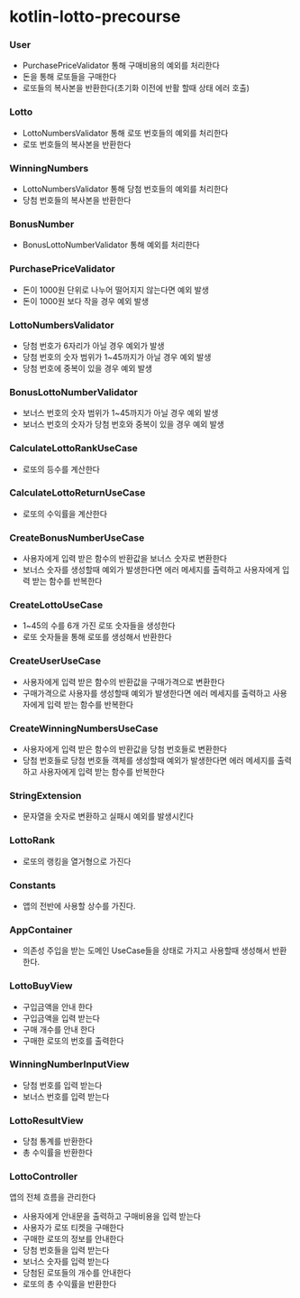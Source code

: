# kotlin-lotto-precourse

### User

- PurchasePriceValidator 통해 구매비용의 예외를 처리한다
- 돈을 통해 로또들을 구매한다
- 로또들의 복사본을 반환한다(초기화 이전에 반활 할때 상태 에러 호출)

### Lotto

- LottoNumbersValidator 통해 로또 번호들의 예외를 처리한다
- 로또 번호들의 복사본을 반환한다

### WinningNumbers

- LottoNumbersValidator 통해 당첨 번호들의 예외를 처리한다
- 당첨 번호들의 복사본을 반환한다

### BonusNumber

- BonusLottoNumberValidator 통해 예외를 처리한다

### PurchasePriceValidator

- 돈이 1000원 단위로 나누어 떨어지지 않는다면 예외 발생
- 돈이 1000원 보다 작을 경우 예외 발생

### LottoNumbersValidator

- 당첨 번호가 6자리가 아닐 경우 예외가 발생
- 당첨 번호의 숫자 범위가 1~45까지가 아닐 경우 예외 발생
- 당첨 번호에 중복이 있을 경우 예외 발생

### BonusLottoNumberValidator

- 보너스 번호의 숫자 범위가 1~45까지가 아닐 경우 예외 발생
- 보너스 번호의 숫자가 당첨 번호와 중복이 있을 경우 예외 발생

### CalculateLottoRankUseCase

- 로또의 등수를 계산한다

### CalculateLottoReturnUseCase

- 로또의 수익률을 계산한다

### CreateBonusNumberUseCase

- 사용자에게 입력 받은 함수의 반환값을 보너스 숫자로 변환한다
- 보너스 숫자를 생성할때 예외가 발생한다면 에러 메세지를 출력하고
  사용자에게 입력 받는 함수를 반복한다

### CreateLottoUseCase

- 1~45의 수를 6개 가진 로또 숫자들을 생성한다
- 로또 숫자들을 통해 로또를 생성해서 반환한다

### CreateUserUseCase

- 사용자에게 입력 받은 함수의 반환값을 구매가격으로 변환한다
- 구매가격으로 사용자를 생성할때 예외가 발생한다면 에러 메세지를 출력하고
  사용자에게 입력 받는 함수를 반복한다

### CreateWinningNumbersUseCase

- 사용자에게 입력 받은 함수의 반환값을 당첨 번호들로 변환한다
- 당첨 번호들로 당첨 번호들 객체를 생성할때 예외가 발생한다면 에러 메세지를 출력하고
  사용자에게 입력 받는 함수를 반복한다

### StringExtension

- 문자열을 숫자로 변환하고 실패시 예외를 발생시킨다

### LottoRank

- 로또의 랭킹을 열거형으로 가진다

### Constants

- 앱의 전반에 사용할 상수를 가진다.

### AppContainer

- 의존성 주입을 받는 도메인 UseCase들을 상태로 가지고 사용할때 생성해서 반환한다.

### LottoBuyView

- 구입금액을 안내 한다
- 구입금액을 입력 받는다
- 구매 개수를 안내 한다
- 구매한 로또의 번호를 출력한다

### WinningNumberInputView

- 당첨 번호를 입력 받는다
- 보너스 번호를 입력 받는다

### LottoResultView

- 당첨 통계를 반환한다
- 총 수익률을 반환한다

### LottoController

앱의 전체 흐름을 관리한다

- 사용자에게 안내문을 출력하고 구매비용을 입력 받는다
- 사용자가 로또 티켓을 구매한다
- 구매한 로또의 정보를 안내한다
- 당첨 번호들을 입력 받는다
- 보너스 숫자를 입력 받는다
- 당첨된 로또들의 개수를 안내한다
- 로또의 총 수익률을 반환한다